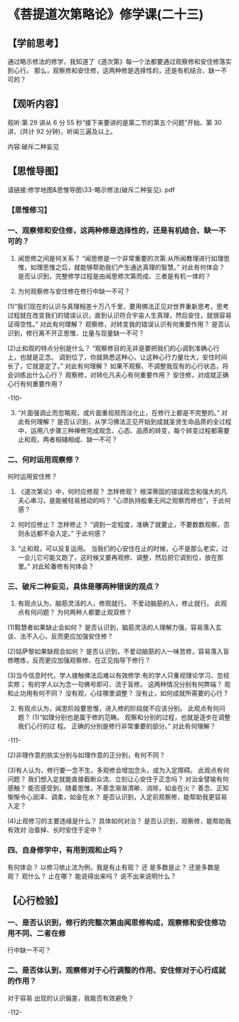 
# 《菩提道次第略论》修学课(二十三)
## 【学前思考】

通过略示修法的修学，我知道了《道次第》每一个法都要通过观察修和安住修落实到心行。
那么，观察修和安住修，这两种修是选择性的，还是有机结合、缺一不可的？

## 【观听内容】

观听:第 29 讲从 6 分 55 秒“接下来要讲的是第二节的第五个问题”开始、第 30 讲、(共计 92 分钟)，听闻三遍及以上。

内容:破斥二种妄见

## 【思惟导图】

请链接:修学地图&思惟导图\33-略示修法(破斥二种妄见). pdf

### 【思惟修习】

### 一、观察修和安住修，这两种修是选择性的，还是有机结合、缺一不可的？

1. 闻思修之间是何关系？
   “闻思修是一个非常重要的次第:从所闻教理进行如理思惟，如理思惟之后，就能够帮助我们产生通达真理的智慧。”
   对此有何体会？
   是否认识到，完整修学过程是由闻思修次第而成、三者是有机一体的？

2. 为何观察修与安住修在修行中缺一不可？

(1)“我们现在的认识与真理相差十万八千里，要用佛法正见对世界重新思考，思考过程就在改变我们的错误认识，直到认识符合宇宙人生真理，然后安住，就很容易证得空性。”
对此有何理解？
观察修，对转变我的错误认识有何重要作用？
是否认识到，修行离不开正思惟、比量与现量缺一不可？

(2)止和观的特点分别是什么？
“观察修目的无非是要把我们的心调到准确心行上，也就是正念。
调到位了，你就熟悉这种心，让这种心行力量壮大，安住时间长了，它就是定了。”
对此有何理解？
如果不观察、不调整我现有的心行状态，将会训练出什么心行？
观察修，对转化凡夫心有何重要作用？
安住修，对成就正确心行有何重要作用？

-110-

3. “片面强调止而忽略观，或片面重视观而淡化止，在修行上都是不完整的。”
   对此有何理解？
   是否认识到，从学习佛法正见开始到成就圣贤生命品质的全过程中，运用八步骤三种禅修完成观念、心态、品质的转变，每个转变过程都需要止和观，两者相辅相成、缺一不可？

### 二、何时运用观察修？

何时运用安住修？

1. 《道次第论》中，何时应修观？
   怎样修观？
   根深蒂固的错误观念和强大的凡夫心串习，是能被轻易撼动的吗？
   “心须执持殷重无间之观察而修也”，于此何感？

2. 何时应修止？
   怎样修止？
   “调到一定程度，准确了就要止，不要数数观察，否则永远都不会入定。”
   于此何感？

3. “止和观，可以反复运用。
   当我们的心安住在止的时候，心不是那么老实，过一会儿它可能又跑了，这时候又要再观修、调整，然后把它调到位，放在那里。”
   对此轮番修有何体会？

### 三、破斥二种妄见，具体是哪两种错误的观点？

1. 有观点认为，脑筋灵活的人，修观就行。
   不爱动脑筋的人，修止就行。
   此观点有何问题？
   为何两种人都要止观双修？

(1)黠慧者如果缺止会如何？
是否认识到，脑筋灵活的人理解力强，容易落入玄谈、法不入心，反而更应加强安住修？

(2)姑萨黎如果缺观会如何？
是否认识到，不爱动脑筋的人一味苦修，容易落入盲修瞎炼，反而更应加强观察修、在正见指导下修行？

(3)当今信息时代，学人接触佛法后难以有效修学:有的学人只重视理论学习、忽视实修；
有的学人以为念一句佛号即可、流于盲修。
这两种情况分别有何弊端？
观和止功用有何不同？
没有观，心往哪里调整？
没有止，如何成就所需要的心行？

2. 有观点认为，闻思阶段要思惟，进入修的阶段就不应该分别。
   此观点有何问题？
   (1)“如理分别也是属于修的范畴。
   观察和分别的过程，也就是逐步在调整我们心行的过
   程。
   正确的分别是修行非常重要的部分。”
   对此有何理解？

-111-

(2)非理作意的执实分别与如理作意的正分别，有何不同？

(3)有人认为，修行要一念不生，多观修会增加念头，成为入定障碍。
此观点有何问题？
我们想入定就能直接截断众流、立刻让心安住于正念吗？
对治金譬喻有何感触？
能否感受到，随着思惟，不善念渐渐清晰、消除，如金在火？
善念、正知惭惭令心润泽、调柔，如金在水？
是否认识到，入定前观察修，能帮助我更容易入定？

(4)止观修习的主要违缘是什么？
具体如何对治？
是否认识到，观察修，能帮助我有效对
治昏掉、长时安住于定中？

### 四、自身修学中，有用到观和止吗？

有何体会？
以修习依止法为例，我是有止有观？
还
是多数是止？
还是多数是观？
观什么？
止在哪？
能说得出来吗？
说不出来说明什么？

## 【心行检验】

### 一、是否认识到，修行的完整次第由闻思修构成，观察修和安住修功用不同、二者在修

行中缺一不可？

### 二、是否体认到，观察修对于心行调整的作用、安住修对于心行成就的作用？

对于容易
出现的认识偏差，我能否有效避免？

-112-